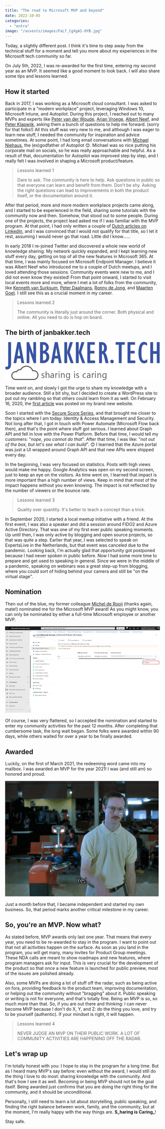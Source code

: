 ```yaml
---
title: "The road to Microsoft MVP and beyond"
date: 2022-10-05
categories: 
  - "entra"
image: "/assests/images/FaL7_CgXgAI-0YB.jpg"
---
```


Today, a slightly different post. I think it's time to step away from the technical stuff for a moment and tell you more about my experiences in the Microsoft tech community so far.

On July 5th, 2022, I was re-awarded for the first time, entering my second year as an MVP. It seemed like a good moment to look back. I will also share some tips and lessons learned.

## How it started

Back in 2017, I was working as a Microsoft cloud consultant. I was asked to participate in a "modern workplace" project, leveraging Windows 10, Microsoft Intune, and Autopilot. During this project, I reached out to many MVPs and experts like [Peter van der Woude](https://twitter.com/pvanderwoude), [Arjan Vroege](https://twitter.com/ArjanVroege), [Albert Neef,](https://twitter.com/albertneef) and [Peter Klapwijk](https://twitter.com/inthecloud_247), asking them a bunch of questions to help me forward. (sorry for that folks!) All this stuff was very new to me, and although I was eager to learn new stuff, I needed the community for inspiration and advice sometimes. At some point, I had long email conversations with [Michael Niehaus](https://twitter.com/mniehaus), the (ex)godfather of Autopilot 😊. Michael was so nice putting his corporate mail on socials, so he was really approachable and helpful. As a result of that, documentation for Autopilot was improved step by step, and I really felt I was involved in shaping a Microsoft product/feature.

> Lessons learned 1
> 
> Dare to ask. The community is here to help. Ask questions in public so that everyone can learn and benefit from them. Don't be shy. Asking the right questions can lead to improvements in both the product itself, or the documentation around it.

After that period, more and more modern workplace projects came along, and I started to be experienced in the field, sharing some tutorials with the community now and then. Somehow, that stood out to some people. During one of the projects, the project lead asked me if I was familiar with the MVP program. At that point, I had only written a couple of [Dutch articles on LinkedIn](https://www.linkedin.com/in/jan-bakker/recent-activity/posts/), and I was convinced that I would not qualify for that title, so I let it rest, assuming I would never go that road. Little did I know......

In early 2018 I re-joined Twitter and discovered a whole new world of knowledge sharing. My network quickly expanded, and I kept learning new stuff every day, getting on top of all the new features in Microsoft 365. At that time, I was mainly focused on Microsoft Endpoint Manager. I believe it was Albert Neef who introduced me to a couple of Dutch meetups, and I loved attending those sessions. Community events were new to me, and I did not even know they existed! From that point onward, I started to visit local events more and more, where I met a lot of folks from the community, like [Kenneth van Surksum](https://twitter.com/kennethvs), [Peter Daalmans](https://twitter.com/pdaalmans), [Ronny de Jong](https://twitter.com/ronnydejong), and [Maarten Goet](https://twitter.com/maarten_goet). I still see this as a crucial moment in my career.

> Lessons learned 2
> 
> The community is literally just around the corner. Both physical and online. All you need to do is hop on board.

## The birth of janbakker.tech

![](/assets/images/JanBakkerTechLogo.png)

Time went on, and slowly I got the urge to share my knowledge with a broader audience. Still a bit shy, but I decided to create a WordPress site to put out my rambling so that others could learn from it as well. On February 16, 2020, the [first article](https://janbakker.tech/secure-your-azure-management-portal/) was posted on my brand new website.

Soon I started with the [Secure Score Series](https://janbakker.tech/microsoft-secure-score-series-01-what-is-microsoft-secure-score/), and that brought me closer to the topics where I am today: Identity & Access Management and Security. Not long after that, I got in touch with Power Automate (Microsoft Flow back then), and that's the point where stuff got serious. I learned about Graph API and fell in love with the Power Platform. Before that time, I would tell my customers: "_nope, you cannot do that_". After that time, I was like: "_not out of the box, but let's see what I can build_". 😊 I learned that the Azure portal was just a UI wrapped around Graph API and that new APIs were shipped every day.

In the beginning, I was very focused on statistics. Posts with high views would make me happy. Google Analytics was open on my second screen, just to keep an eye on the visitors. As time went on, I learned that impact is more important than a high number of views. Keep in mind that most of the impact happens without you even knowing. The impact is not reflected by the number of viewers or the bounce rate.

> Lessons learned 3
> 
> Quality over quantity. It's better to teach a concept than a trick.

In September 2020, I started a local meetup initiative with a friend. At the first event, I was also a speaker and did a session around FIDO2 and Azure Active Directory. That was one of my first ever public speaking moments. Up until then, I was only active by blogging and open source projects, so that was quite a step. Earlier that year, I was selected to speak on ExpertsLive in the Netherlands, but that event was canceled due to the pandemic. Looking back, I'm actually glad that opportunity got postponed because I had never spoken in public before. Now I had some more time to prepare and get used to speaking in general. Since we were in the middle of a pandemic, speaking on webinars was a great step-up from blogging, where you could sort of hiding behind your camera and still be "on the virtual stage".

## Nomination

Then out of the blue, my former colleague [Michel de Rooij](https://twitter.com/mderooij) (thanks again, mate!) nominated me for the Microsoft MVP award! As you might know, you can only be nominated by either a full-time Microsoft employee or another MVP.

![](/assets/images/image-10.png)

Of course, I was very flattered, so I accepted the nomination and started to enter my community activities for the past 12 months. After completing that cumbersome task, the long wait began. Some folks were awarded within 90 days, while others waited for over a year to be finally awarded.

## Awarded

Luckily, on the first of March 2021, the redeeming word came into my mailbox. I was awarded an MVP for the year 2021! I was (and still am) so honored and proud.

![Napoleon Dynamite Reaction GIF](/assets/images/giphy.gif)

Just a month before that, I became independent and started my own business. So, that period marks another critical milestone in my career.

## So, you're an MVP. Now what?

As stated before, MVP awards only last one year. That means that every year, you need to be re-awarded to stay in the program. I want to point out that not all activities happen on the surface. As soon as you land in the program, you will get many, many invites for Product Group meetings. These NDA calls are meant to show roadmaps and new features, where program managers ask for input. This is very crucial for the development of the product so that once a new feature is launched for public preview, most of the issues are polished already.

Also, some MVPs are doing a lot of stuff off the radar, such as being active on fora, providing feedback to the product team, improving documentation, or helping out the community without "bragging" about it. Public speaking or writing is not for everyone, and that's totally fine. Being an MVP is so, so much more than that. So, if you are out there and thinking: I can never become MVP because I don't do X, Y, and Z: do the thing you love, and try to be yourself (authentic). If your mindset is right, it will happen.

> Lessons learned 4
> 
> NEVER JUDGE AN MVP ON THEIR PUBLIC WORK. A LOT OF COMMUNITY ACTIVITIES ARE HAPPENING OFF THE RADAR.

## Let's wrap up

I'm totally honest with you: I hope to stay in the program for a long time. But as I heard many MVP's say before: even without the award, I would still do the thing I love to do most: sharing knowledge with the community. And that's how I see it as well. Becoming or being MVP should not be the goal itself. Being awarded just confirms that you are doing the right thing for the community, and it should be unconditional.

Personally, I still need to learn a lot about storytelling, public speaking, and finding the right balance between work, family, and the community, but at the moment, I'm really happy with the way things are. **S_haring is Caring_**!

Stay safe.
